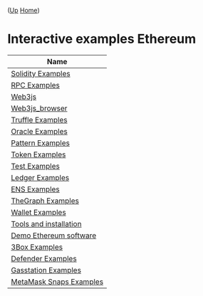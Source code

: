 ([Up](..) [Home](..\..))
# Interactive examples Ethereum

| Name |
| ----- |
|[Solidity Examples](solidity_examples) 
|[RPC Examples](rpc)  
|[Web3js](web3js) 
|[Web3js_browser](web3js_browser) 
|[Truffle Examples](truffle_examples) 
|[Oracle Examples](oracle_examples) 
|[Pattern Examples](pattern_examples) 
|[Token Examples](token_examples) 
|[Test Examples](test_examples) 
|[Ledger Examples](ledger_examples) 
|[ENS Examples](ens_examples) 
|[TheGraph Examples](thegraph_examples) 
|[Wallet Examples](wallet_examples) 
|[Tools and installation](install) 
|[Demo Ethereum software](demo)  
|[3Box Examples](3box_examples)
|[Defender Examples](defender_examples)
|[Gasstation Examples](gsn_examples)
|[MetaMask Snaps Examples](snaps_example)

